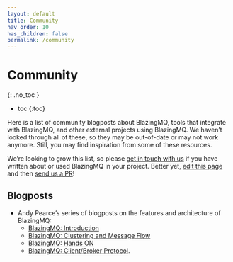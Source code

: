```yaml
---
layout: default
title: Community
nav_order: 10
has_children: false
permalink: /community
---
```


# [](#community)Community
{: .no_toc }

* toc
{:toc}

Here is a list of community blogposts about BlazingMQ, tools that integrate
with BlazingMQ, and other external projects using BlazingMQ.  We haven’t
looked through all of these, so they may be out-of-date or may not work
anymore.  Still, you may find inspiration from some of these resources.

We’re looking to grow this list, so please [get in touch with us][get-in-touch]
if you have written about or used BlazingMQ in your project.  Better yet, [edit
this page][edit-this-page] and then [send us a PR][contributing-guidelines]!

## Blogposts

  - Andy Pearce’s series of blogposts on the features and architecture of
    BlazingMQ:
    - [BlazingMQ: Introduction][andy-pearce-introduction]
    - [BlazingMQ: Clustering and Message
      Flow][andy-pearce-clustering-message-flow]
    - [BlazingMQ: Hands ON][andy-pearce-hands-on]
    - [BlazingMQ: Client/Broker Protocol][andy-pearce-client-broker].

[andy-pearce-clustering-message-flow]: https://www.andy-pearce.com/blog/posts/2024/Jul/blazingmq-clustering-and-message-flow/
[andy-pearce-introduction]: https://www.andy-pearce.com/blog/posts/2024/Jun/blazingmq-introduction/
[andy-pearce-hands-on]: https://www.andy-pearce.com/blog/posts/2024/Oct/blazingmq-hands-on/
[andy-pearce-client-broker]: https://www.andy-pearce.com/blog/posts/2024/Oct/blazingmq-clientbroker-protocol/
[contributing-guidelines]: https://github.com/bloomberg/.github/blob/main/CONTRIBUTING.md
[edit-this-page]: https://github.com/bloomberg/blazingmq/edit/gh-pages/docs/community/index.md
[get-in-touch]: https://github.com/bloomberg/blazingmq/discussions

